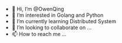 - 👋 Hi, I’m @OwenQing
- 👀 I’m interested in Golang and Python
- 🌱 I’m currently learning Distributed System
- 💞️ I’m looking to collaborate on ...
- 📫 How to reach me ...

<!---
OwenQing/OwenQing is a ✨ special ✨ repository because its `README.md` (this file) appears on your GitHub profile.
You can click the Preview link to take a look at your changes.
--->
